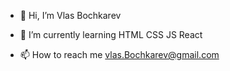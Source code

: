 - 👋 Hi, I’m Vlas Bochkarev

- 🌱 I’m currently learning HTML CSS JS React

- 📫 How to reach me vlas.Bochkarev@gmail.com

<!---
VlasBochkarev/VlasBochkarev is a ✨ special ✨ repository because its `README.md` (this file) appears on your GitHub profile.
You can click the Preview link to take a look at your changes.
--->
